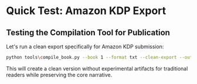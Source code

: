 # Quick Test: Amazon KDP Export

## Testing the Compilation Tool for Publication

Let's run a clean export specifically for Amazon KDP submission:

```bash
python tools\compile_book.py --book 1 --format txt --clean-export --output "fragmented_city_amazon_kdp"
```

This will create a clean version without experimental artifacts for traditional readers while preserving the core narrative.